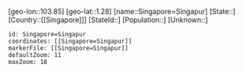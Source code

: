 ﻿---
location: [1.28,103.85]
mapzoom: [7,12] 
mapmarker: city 
type: City
tags:
- geo/City


SpocWebEntityId: 34281
isDeleted: false
confidential: public

---
[geo-lon::103.85]
[geo-lat::1.28]
[name::Singapore=Singapur]
[State::]
[Country::[[Singapore]]]
[StateId::]
[Population::]
[Unknown::]


```leaflet
id: Singapore=Singapur
coordinates: [[Singapore=Singapur]]
markerFile: [[Singapore=Singapur]]
defaultZoom: 11 
maxZoom: 18
```
